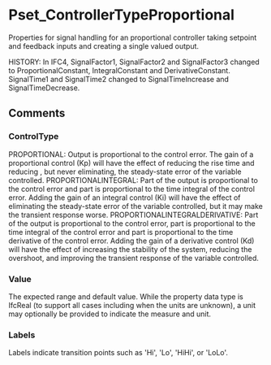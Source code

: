 # Pset_ControllerTypeProportional

Properties for signal handling for an proportional controller taking setpoint and feedback inputs and creating a single valued output.
<!-- end of short definition -->
 HISTORY: In IFC4, SignalFactor1, SignalFactor2 and SignalFactor3 changed to ProportionalConstant, IntegralConstant and DerivativeConstant. SignalTime1 and SignalTime2 changed to SignalTimeIncrease and SignalTimeDecrease.


## Comments

### ControlType

PROPORTIONAL: Output is proportional to the control error. The gain of a proportional control (Kp) will have the effect of reducing the rise time and reducing , but never eliminating, the steady-state error of the variable controlled.
PROPORTIONALINTEGRAL: Part of the output is proportional to the control error and part is proportional to the time integral of the control error. Adding the gain of an integral control (Ki) will have the effect of eliminating the steady-state error of the variable controlled, but it may make the transient response worse.
PROPORTIONALINTEGRALDERIVATIVE: Part of the output is proportional to the control error, part is proportional to the time integral of the control error and part is proportional to the time derivative of the control error. Adding the gain of a derivative control (Kd) will have the effect of increasing the stability of the system, reducing the overshoot, and improving the transient response of the variable controlled.

### Value

The expected range and default value. While the property data type is IfcReal (to support all cases including when the units are unknown), a unit may optionally be provided to indicate the measure and unit.

### Labels

Labels indicate transition points such as 'Hi', 'Lo', 'HiHi', or 'LoLo'.
